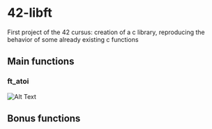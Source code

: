 # 42-libft
First project of the 42 cursus: creation of a c library, reproducing the behavior of some already existing c functions

## Main functions

### ft_atoi

![Alt Text](https://i.imgur.com/CA8tLJa.gif)

## Bonus functions
